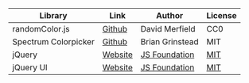 Library | Link | Author | License
---|---|---|---
randomColor.js | [Github](https://github.com/davidmerfield/randomColor/) | David Merfield | CC0
Spectrum Colorpicker | [Github](https://github.com/bgrins/spectrum) | Brian Grinstead | MIT
jQuery | [Website](https://jquery.com) | [JS Foundation](https://jquery.org) | [MIT](https://jquery.org/license)
jQuery UI | [Website](https://jqueryui.com) | [JS Foundation](https://jquery.org) | [MIT](https://jquery.org/license)